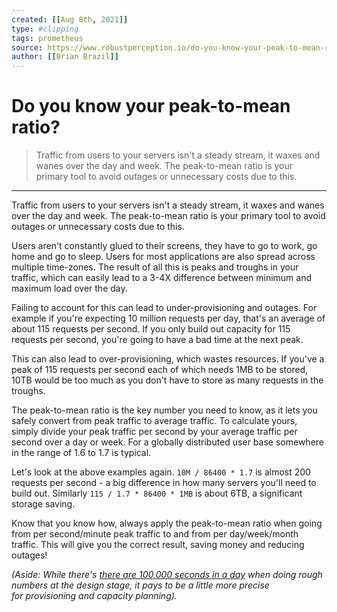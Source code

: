 ```yaml
---
created: [[Aug 8th, 2021]]
type: #clipping
tags: prometheus 
source: https://www.robustperception.io/do-you-know-your-peak-to-mean-ratio
author: [[Brian Brazil]] 
---
```

# Do you know your peak-to-mean ratio?

> Traffic from users to your servers isn't a steady stream, it waxes and wanes over the day and week. The peak-to-mean ratio is your primary tool to avoid outages or unnecessary costs due to this.

---
Traffic from users to your servers isn't a steady stream, it waxes and wanes over the day and week. The peak-to-mean ratio is your primary tool to avoid outages or unnecessary costs due to this.

Users aren't constantly glued to their screens, they have to go to work, go home and go to sleep. Users for most applications are also spread across multiple time-zones. The result of all this is peaks and troughs in your traffic, which can easily lead to a 3-4X difference between minimum and maximum load over the day.

Failing to account for this can lead to under-provisioning and outages. For example if you're expecting 10 million requests per day, that's an average of about 115 requests per second. If you only build out capacity for 115 requests per second, you're going to have a bad time at the next peak.

This can also lead to over-provisioning, which wastes resources. If you've a peak of 115 requests per second each of which needs 1MB to be stored, 10TB would be too much as you don't have to store as many requests in the troughs.

The peak-to-mean ratio is the key number you need to know, as it lets you safely convert from peak traffic to average traffic. To calculate yours, simply divide your peak traffic per second by your average traffic per second over a day or week. For a globally distributed user base somewhere in the range of 1.6 to 1.7 is typical.

Let's look at the above examples again. `10M / 86400 * 1.7` is almost 200 requests per second - a big difference in how many servers you'll need to build out. Similarly `115 / 1.7 * 86400 * 1MB` is about 6TB, a significant storage saving.

Know that you know how, always apply the peak-to-mean ratio when going from per second/minute peak traffic to and from per day/week/month traffic. This will give you the correct result, saving money and reducing outages!

_(Aside: While there's [there are 100,000 seconds in a day](http://www.robustperception.io/there-are-100000-seconds-in-a-day/) when doing rough numbers at the design stage, it pays to be a little more precise for provisioning and capacity planning)._
